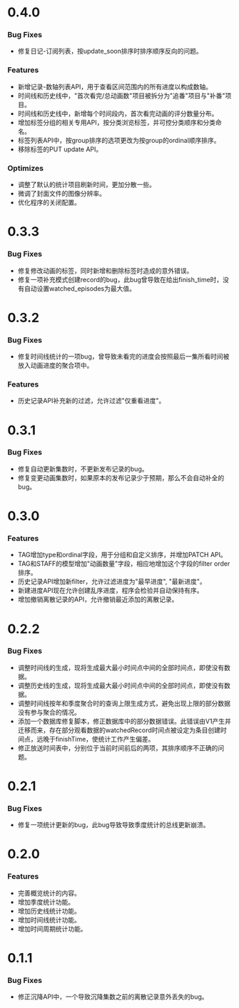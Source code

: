# 0.4.0
### Bug Fixes
* 修复日记-订阅列表，按update_soon排序时排序顺序反向的问题。
### Features
* 新增记录-数轴列表API，用于查看区间范围内的所有进度以构成数轴。
* 时间线和历史线中，"首次看完/总动画数"项目被拆分为"追番"项目与"补番"项目。
* 时间线和历史线中，新增每个时间段内，首次看完动画的评分数量分布。
* 增加标签分组的相关专用API，按分类浏览标签，并可控分类顺序和分类命名。
* 标签列表API中，按group排序的选项更改为按group的ordinal顺序排序。
* 移除标签的PUT update API。
### Optimizes
* 调整了默认的统计项目刷新时间，更加分散一些。
* 微调了封面文件的图像分辨率。
* 优化程序的关闭配置。

# 0.3.3
### Bug Fixes
* 修复修改动画的标签，同时新增和删除标签时造成的意外错误。
* 修复一项补充模式创建record的bug，此bug曾导致在给出finish_time时，没有自动设置watched_episodes为最大值。

# 0.3.2
### Bug Fixes
* 修复时间线统计的一项bug，曾导致未看完的进度会按照最后一集所看时间被放入动画进度的聚合项中。
### Features
* 历史记录API补充新的过滤，允许过滤"仅重看进度"。

# 0.3.1
### Bug Fixes
* 修复自动更新集数时，不更新发布记录的bug。
* 修复变更动画集数时，如果原本的发布记录少于预期，那么不会自动补全的bug。

# 0.3.0
### Features
* TAG增加type和ordinal字段，用于分组和自定义排序，并增加PATCH API。
* TAG和STAFF的模型增加"动画数量"字段，相应地增加这个字段的filter order排序。
* 历史记录API增加新filter，允许过滤进度为"最早进度", "最新进度"。
* 新建进度API现在允许创建乱序进度，程序会检验并自动保持有序。
* 增加撤销离散记录的API，允许撤销最近添加的离散记录。

# 0.2.2
### Bug Fixes
* 调整时间线的生成，现将生成最大最小时间点中间的全部时间点，即使没有数据。
* 调整历史线的生成，现将生成最大最小时间点中间的全部时间点，即使没有数据。
* 调整时间线按年和季度聚合时的查询上限生成方式，避免出现上限的部分数据没有参与聚合的情况。
* 添加一个数据库修复脚本，修正数据库中的部分数据错误。此错误由V1产生并迁移而来，存在部分观看数据的watchedRecord时间点被设定为条目创建时间点，远晚于finishTime，使统计工作产生偏差。
* 修正放送时间表中，分别位于当前时间前后的两项，其排序顺序不正确的问题。

# 0.2.1
### Bug Fixes
* 修复一项统计更新的bug，此bug导致导致季度统计的总线更新崩溃。

# 0.2.0
### Features
* 完善概览统计的内容。
* 增加季度统计功能。
* 增加历史线统计功能。
* 增加时间线统计功能。
* 增加时间周期统计功能。

# 0.1.1
### Bug Fixes
* 修正沉降API中，一个导致沉降集数之前的离散记录意外丢失的bug。